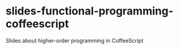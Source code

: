 slides-functional-programming-coffeescript
==========================================

Slides about higher-order programming in CoffeeScript
